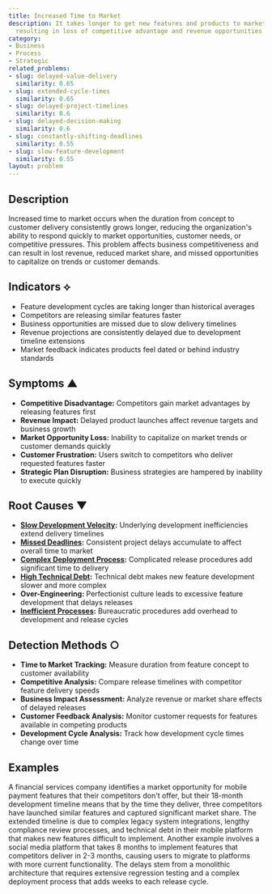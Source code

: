 ```yaml
---
title: Increased Time to Market
description: It takes longer to get new features and products to market, potentially
  resulting in loss of competitive advantage and revenue opportunities.
category:
- Business
- Process
- Strategic
related_problems:
- slug: delayed-value-delivery
  similarity: 0.65
- slug: extended-cycle-times
  similarity: 0.65
- slug: delayed-project-timelines
  similarity: 0.6
- slug: delayed-decision-making
  similarity: 0.6
- slug: constantly-shifting-deadlines
  similarity: 0.55
- slug: slow-feature-development
  similarity: 0.55
layout: problem
---
```


## Description

Increased time to market occurs when the duration from concept to customer delivery consistently grows longer, reducing the organization's ability to respond quickly to market opportunities, customer needs, or competitive pressures. This problem affects business competitiveness and can result in lost revenue, reduced market share, and missed opportunities to capitalize on trends or customer demands.

## Indicators ⟡

- Feature development cycles are taking longer than historical averages
- Competitors are releasing similar features faster
- Business opportunities are missed due to slow delivery timelines
- Revenue projections are consistently delayed due to development timeline extensions
- Market feedback indicates products feel dated or behind industry standards

## Symptoms ▲

- **Competitive Disadvantage:** Competitors gain market advantages by releasing features first
- **Revenue Impact:** Delayed product launches affect revenue targets and business growth
- **Market Opportunity Loss:** Inability to capitalize on market trends or customer demands quickly
- **Customer Frustration:** Users switch to competitors who deliver requested features faster
- **Strategic Plan Disruption:** Business strategies are hampered by inability to execute quickly

## Root Causes ▼

- **[Slow Development Velocity](slow-development-velocity.md):** Underlying development inefficiencies extend delivery timelines
- **[Missed Deadlines](missed-deadlines.md):** Consistent project delays accumulate to affect overall time to market
- **[Complex Deployment Process](complex-deployment-process.md):** Complicated release procedures add significant time to delivery
- **[High Technical Debt](high-technical-debt.md):** Technical debt makes new feature development slower and more complex
- **Over-Engineering:** Perfectionist culture leads to excessive feature development that delays releases
- **[Inefficient Processes](inefficient-processes.md):** Bureaucratic procedures add overhead to development and release cycles

## Detection Methods ○

- **Time to Market Tracking:** Measure duration from feature concept to customer availability
- **Competitive Analysis:** Compare release timelines with competitor feature delivery speeds
- **Business Impact Assessment:** Analyze revenue or market share effects of delayed releases
- **Customer Feedback Analysis:** Monitor customer requests for features available in competing products
- **Development Cycle Analysis:** Track how development cycle times change over time

## Examples

A financial services company identifies a market opportunity for mobile payment features that their competitors don't offer, but their 18-month development timeline means that by the time they deliver, three competitors have launched similar features and captured significant market share. The extended timeline is due to complex legacy system integrations, lengthy compliance review processes, and technical debt in their mobile platform that makes new features difficult to implement. Another example involves a social media platform that takes 8 months to implement features that competitors deliver in 2-3 months, causing users to migrate to platforms with more current functionality. The delays stem from a monolithic architecture that requires extensive regression testing and a complex deployment process that adds weeks to each release cycle.